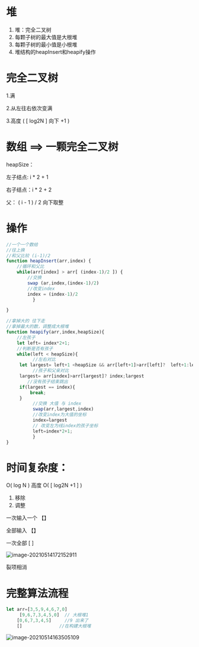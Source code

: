 # 堆

1. 堆：完全二叉树
2. 每颗子树的最大值是大根堆
3. 每颗子树的最小值是小根堆
4. 堆结构的heapInsert和heapify操作

# 完全二叉树

1.满 

2.从左往右依次变满

3.高度 ( [ log2N ] 向下  +1 )

# 数组 ==> 一颗完全二叉树

heapSize：

左子结点:    i * 2 + 1

右子结点：i * 2 + 2

父： ( i  - 1 ) / 2 向下取整

# 操作

```js
//一个一个数给
//往上换
//和父比较 (i-1)/2  
function heapInsert(arr,index) {
    //循环和父比
    while(arr[index] > arr[ (index-1)/2 ]) {
      	//交换
        swap (ar,index,(index-1)/2)
        //改变index
        index = (index-1)/2 
          }

}
```

```js
//拿掉大的 往下走
//拿掉最大的数，调整成大根堆
function heapify(arr,index,heapSize){
    //左孩子
	let left= index*2+1;    
    //判断是否有孩子
    while(left < heapSize){
          //左右对比
     let largest= left+1 <heapSize && arr[left+1]>arr[left]?  left+1:left
 		  //孩子和父亲对比
     largest= arr[index]>arr[largest]? index;largest
        //没有孩子结束跳出  	
     if(largest == index){
         break;
     }
          //交换 大值 与 index
          swap(arr,largest,index)
          //改变index为大值的坐标
          index=largest
          // 改变左为线index的孩子坐标
          left=index*2+1;
          }
}
```

# 时间复杂度：

O( log N )   高度 O( [ log2N +1 ] )

1. 移除
2. 调整 

一次输入一个 【】

全部输入 【】

一次全部 [ ]

![image-20210514172152911](C:\Users\可爱的小栩\AppData\Roaming\Typora\typora-user-images\image-20210514172152911.png)

裂项相消



# 完整算法流程

```js
let arr=[3,5,9,4,6,7,0]
     [9,6,7,3,4,5,0]  // 大根堆1
	[0,6,7,3,4,5]     //9 出来了
 	[]				//在构建大根堆
```

![image-20210514163505109](C:\Users\可爱的小栩\AppData\Roaming\Typora\typora-user-images\image-20210514163505109.png)

